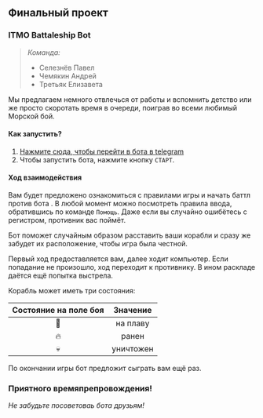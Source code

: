 ## Финальный проект 

### ITMO Battaleship Bot 

> *Команда:*
> * Селезнёв Павел
> * Чемякин Андрей
> * Третьяк Елизавета

Мы предлагаем немного отвлечься от работы и вспомнить детство или же просто 
скоротать время в очереди, поиграв во всеми любимый Морской бой.

#### Как запустить?
1. [Нажмите сюда, чтобы перейти в бота в telegram](https://t.me/ITMOBattleshipBot)
2. Чтобы запустить бота, нажмите кнопку `СТАРТ`.

#### Ход взаимодействия
Вам будет предложено ознакомиться с правилами игры и начать баттл против бота . 
В любой момент можно посмотреть правила ввода, обратившись по команде `Помощь`. 
Даже если вы случайно ошибётесь с регистром, противник вас поймёт.

Бот поможет случайным образом расставить ваши корабли и сразу же забудет их 
расположение, чтобы игра была честной.

Первый ход предоставляется вам, далее ходит компьютер. 
Если попадание не произошло, ход переходит к противнику. В ином раскладе
даётся ещё попытка выстрела. 

Корабль может иметь три состояния: 


| Состояние на поле боя | Значение  |
|:---------------------:|:---------:|
|        :ship:         | на плаву  |
|        :fire:         |   ранен   |
|        :skull:        | уничтожен |


По окончании игры бот предложит сыграть вам ещё раз.

### Приятного времяпрепровождения!
*Не забудьте посоветоваь бота друзьям!*

